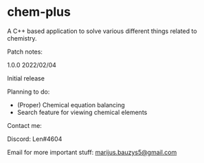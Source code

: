 # chem-plus
A C++ based application to solve various different things related to chemistry.


Patch notes:


1.0.0 2022/02/04

Initial release


Planning to do:

* (Proper) Chemical equation balancing
* Search feature for viewing chemical elements


Contact me:

Discord: Len#4604

Email for more important stuff: marijus.bauzys5@gmail.com
